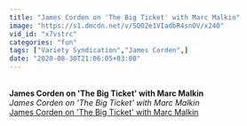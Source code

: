 ```yaml
---
title: "James Corden on 'The Big Ticket' with Marc Malkin"
image: "https://s1.dmcdn.net/v/SQO2e1VIadbR4snOV/x240"
vid_id: "x7vstrc"
categories: "fun"
tags: ["Variety Syndication","James Corden",]
date: "2020-08-30T21:06:05+03:00"
---
```

<br><b>James Corden on 'The Big Ticket' with Marc Malkin</b><br> <i>James Corden on 'The Big Ticket' with Marc Malkin</i><br> <u>James Corden on 'The Big Ticket' with Marc Malkin</u>

